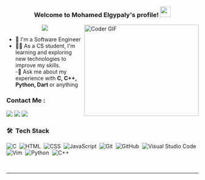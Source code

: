 <h3 align="center">
  Welcome to Mohamed Elgypaly's profile!
  <img src="https://media.giphy.com/media/hvRJCLFzcasrR4ia7z/giphy.gif" width="28">
</h3>


<img align="right" src="https://media.giphy.com/media/SWoSkN6DxTszqIKEqv/giphy.gif" alt="Coder GIF" width="300" height="240">


<p align="center">
  <a href="https://github.com/DenverCoder1/readme-typing-svg"><img src="https://readme-typing-svg.herokuapp.com/?lines=Undergraduate%20Software%20Engineer;Always%20learning%20new%20things&font=Fira%20Code&center=true&width=440&height=45&color=f75c7e&vCenter=true&size=22"></a>
</p>


- 🏢 I'm a Software Engineer  <br/>
- 👨‍💻 As a CS student, I'm learning and exploring new technologies to improve my skills. <br/>
-💬 Ask me about my experience with <strong>C, C++, Python, Dart  </strong> or anything



### Contact Me :

<a href="https://www.linkedin.com/in/mohamed-elgypaly-9702a22a8
/" target="_blank"><img src="https://img.shields.io/badge/-Mohamed%20Elgypaly-0077B5?style=for-the-badge&logo=Linkedin&logoColor=white"/></a>
<a href="https://wa.me/+201129364821" target="_blank"><img src="https://img.shields.io/badge/-Mohamed%20Elgypaly-25D366?style=for-the-badge&logo=WhatsApp&logoColor=white"/></a>
<a href="mailto:elgyplaymohamed@gmail.com" target="_blank"><img src="https://img.shields.io/badge/-Mohamed%20Elgypaly-EA2328?style=for-the-badge&logo=Gmail&logoColor=red"/></a>



### 🛠 &nbsp;Tech Stack

![C](https://img.shields.io/badge/-C-A8B9CC?style=flat&logo=c&logoColor=white)&nbsp;
![HTML](https://img.shields.io/badge/-HTML-05122A?style=flat&logo=HTML5)&nbsp;
![CSS](https://img.shields.io/badge/-CSS-05122A?style=flat&logo=CSS3&logoColor=1572B6)&nbsp;
![JavaScript](https://img.shields.io/badge/-JavaScript-05122A?style=flat&logo=javascript)&nbsp;
![Git](https://img.shields.io/badge/-Git-05122A?style=flat&logo=git)&nbsp;
![GitHub](https://img.shields.io/badge/-GitHub-05122A?style=flat&logo=github)&nbsp;
![Visual Studio Code](https://img.shields.io/badge/-Visual%20Studio%20Code-05122A?style=flat&logo=visual-studio-code&logoColor=007ACC)&nbsp;
![Vim](https://img.shields.io/badge/-Vim-05122A?style=flat&logo=vim&logoColor=019733)&nbsp;
![Python](https://img.shields.io/badge/-Python%20-05122A?style=flat&logo=python)&nbsp;
![C++](https://img.shields.io/badge/-C++-05122A?style=flat&logo=c%2B%2B&logoColor=00599C)&nbsp;


<br/>
<hr/>
<br/>

